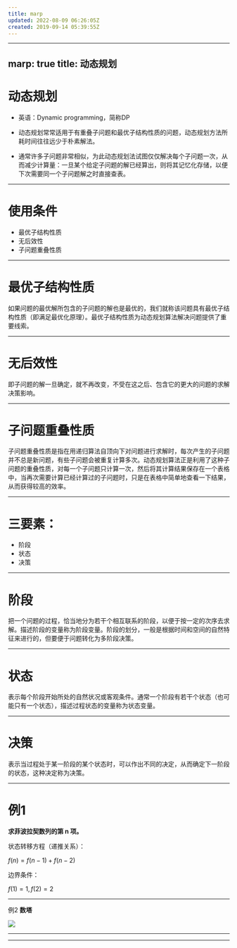 ```yaml
---
title: marp
updated: 2022-08-09 06:26:05Z
created: 2019-09-14 05:39:55Z
---
```


---
marp: true
title: 动态规划
---
<!-- $size: 4:3 -->
<!-- $theme: gaia -->


# 动态规划

* 英语：Dynamic programming，简称DP

* 动态规划常常适用于有重叠子问题和最优子结构性质的问题，动态规划方法所耗时间往往远少于朴素解法。

* 通常许多子问题非常相似，为此动态规划法试图仅仅解决每个子问题一次，从而减少计算量：一旦某个给定子问题的解已经算出，则将其记忆化存储，以便下次需要同一个子问题解之时直接查表。





--- 
# 使用条件
* 最优子结构性质
* 无后效性
* 子问题重叠性质




---
# 最优子结构性质
如果问题的最优解所包含的子问题的解也是最优的，我们就称该问题具有最优子结构性质（即满足最优化原理）。最优子结构性质为动态规划算法解决问题提供了重要线索。

---
# 无后效性
即子问题的解一旦确定，就不再改变，不受在这之后、包含它的更大的问题的求解决策影响。

---
# 子问题重叠性质
子问题重叠性质是指在用递归算法自顶向下对问题进行求解时，每次产生的子问题并不总是新问题，有些子问题会被重复计算多次。动态规划算法正是利用了这种子问题的重叠性质，对每一个子问题只计算一次，然后将其计算结果保存在一个表格中，当再次需要计算已经计算过的子问题时，只是在表格中简单地查看一下结果，从而获得较高的效率。

---
# 三要素：
* 阶段
* 状态
* 决策

---
# 阶段
把一个问题的过程，恰当地分为若干个相互联系的阶段，以便于按一定的次序去求解。描述阶段的变量称为阶段变量。阶段的划分，一般是根据时间和空间的自然特征来进行的，但要便于问题转化为多阶段决策。

---
# 状态
表示每个阶段开始所处的自然状况或客观条件。通常一个阶段有若干个状态（也可能只有一个状态），描述过程状态的变量称为状态变量。

---
# 决策
表示当过程处于某一阶段的某个状态时，可以作出不同的决定，从而确定下一阶段的状态，这种决定称为决策。



---
# 例1 
**求菲波拉契数列的第 n 项。**

状态转移方程（递推关系）：

$f(n)=f(n-1)+f(n-2)$

边界条件：

$f(1)=1,f(2)=2$





---
例2
**数塔**

![](1)



---


----
























<br>
<br>
<br>